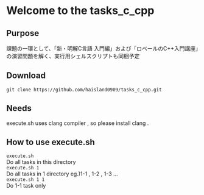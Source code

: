 # Welcome to the tasks_c_cpp
## Purpose
課題の一環として、「新・明解C言語 入門編」および「ロベールのC++入門講座」の演習問題を解く、実行用シェルスクリプトも同梱予定
## Download
`git clone https://github.com/haisland0909/tasks_c_cpp.git`
## Needs
execute.sh uses clang compiler , so please install clang .
## How to use execute.sh
`execute.sh`  
Do all tasks in this directory  
`execute.sh 1`  
Do all tasks in 1 directory eg.)1-1 , 1-2 , 1-3 ...  
`execute.sh 1 1`  
Do 1-1 task only


